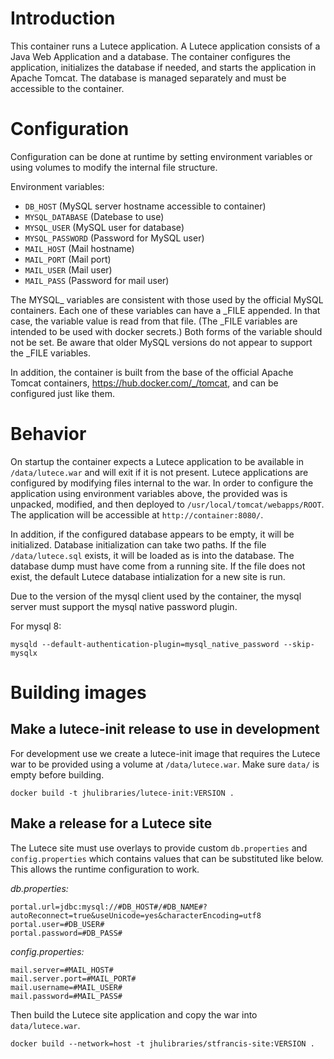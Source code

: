 # Introduction

This container runs a Lutece application. A Lutece application consists of a Java Web Application and a database. The container configures
the application, initializes the database if needed, and starts the application in Apache Tomcat. The database is managed separately and must be accessible to the container.

# Configuration

Configuration can be done at runtime by setting environment variables or using volumes to modify the internal file structure. 

Environment variables:
  - `DB_HOST`        (MySQL server hostname accessible to container)
  - `MYSQL_DATABASE` (Datebase to use)
  - `MYSQL_USER`     (MySQL user for database)
  - `MYSQL_PASSWORD` (Password for MySQL user)
  - `MAIL_HOST`      (Mail hostname)
  - `MAIL_PORT`      (Mail port)
  - `MAIL_USER`      (Mail user)
  - `MAIL_PASS`      (Password for mail user)
 
The MYSQL_ variables are consistent with those used by the official MySQL containers. Each one of these variables can have a _FILE appended. In that case, the variable value is read from that file. (The _FILE variables are intended to be used with docker secrets.) Both forms of the variable should not be set. Be aware that older MySQL versions do not appear to support the _FILE variables.

In addition, the container is built from the base of the official Apache Tomcat containers, https://hub.docker.com/_/tomcat, and can be configured just like them.

# Behavior

On startup the container expects a Lutece application to be available in `/data/lutece.war` and will exit if it is not present.
Lutece applications are configured by modifying files internal to the war. In order to configure the application using environment variables above, the provided was is unpacked, modified, and then deployed to
`/usr/local/tomcat/webapps/ROOT`. The application will be accessible at `http://container:8080/`.

In addition, if the configured database appears to be empty, it will be initialized. Database initialization can take two paths. If the file `/data/lutece.sql` exists, it will be loaded as is into the database. The database dump must have come from a running site. If the file does not exist, the default Lutece database intialization for a new site is run.

Due to the version of the mysql client used by the container, the mysql server must support the mysql native password plugin.

For mysql 8:
```
mysqld --default-authentication-plugin=mysql_native_password --skip-mysqlx
```


# Building images

## Make a lutece-init release to use in development

For development use we create a lutece-init image that requires the Lutece war to be provided using a volume at `/data/lutece.war`.
Make sure `data/` is empty before building.

```
docker build -t jhulibraries/lutece-init:VERSION .
```

## Make a release for a Lutece site

The Lutece site must use overlays to provide custom `db.properties` and `config.properties` which contains values that can be substituted like below. This allows the runtime configuration to work.

*db.properties:*
```
portal.url=jdbc:mysql://#DB_HOST#/#DB_NAME#?autoReconnect=true&useUnicode=yes&characterEncoding=utf8
portal.user=#DB_USER#
portal.password=#DB_PASS#
```

*config.properties:*
```
mail.server=#MAIL_HOST#
mail.server.port=#MAIL_PORT#
mail.username=#MAIL_USER#
mail.password=#MAIL_PASS#
```

Then build the Lutece site application and copy the war into `data/lutece.war`.

```
docker build --network=host -t jhulibraries/stfrancis-site:VERSION .
```